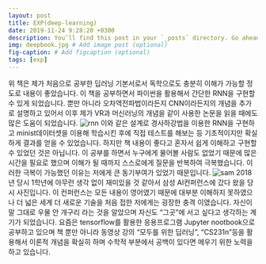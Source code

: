 ```yaml
---
layout: post
title: EXP(deep-learning)
date: 2019-11-24 9:28:20 +0300
description: You’ll find this post in your `_posts` directory. Go ahead and edit it and re-build the site to see your changes. # Add post description (optional)
img: deepbook.jpg # Add image post (optional)
fig-caption: # Add figcaption (optional)
tags: [exp]
---
```

위 책은 제가 처음으로 공부한 딥러닝 기본서로서 독학으로도 충분히 이해가 가능할 정도로 내용이 좋았습니다. 이 책을 공부하면서 파이썬을 활용해서 간단한 RNN을 구현할 수 있게 되었습니다. 뿐만 아니라 오차역전파법이라든지 CNN이라든지의 개념을 추가로 설명하고 있어서 이후 제가 VR과 머신러닝의 개념을 같이 사용한 논문을 읽을 때에도 많은 도움이 되었습니다.
![rnn]({{site.baseurl}}/assets/img/rnn.jpg)
이와 같은 설계로 경사하강법을 이용한 RNN을 구현하고 minist데이터셋을 이용해 학습시킨 후에 직접 테스트를 해보는 등 기초적이지만 확실하게 결과를 얻을 수 있었습니다.
하지만 책 내용이 좋다고 혼자서 쉽게 이해하고 구현할 수 있었던 것은 아닙니다.
이 공부를 하면서 누구에게 물어볼 사람도 없었기 때문에 많은 시간을 필요로 했으며 이해가 될 때까지 스스로에게 질문을 반복하여 극복했습니다.
이러한 극복이 가능했던 이유는 저에게 큰 동기부여가 있었기 때문입니다.
![sam]({{site.baseurl}}/assets/img/sam.jpg)
2018년 당시 1학년에 아무런 생각 없이 재미있을 것 같아서 삼성 AI컨퍼런스에 갔다 왔을 당시 사진입니다. 이 컨퍼런스는 모든 내용이 영어였기 때문에 대부분 이해하지 못하였으나 더 넓은 세계 더 새로운 기술을 처음 접한 저에게는 굉장한 충격 이였습니다. 자신이 말 그대로 우물 안 개구리 라는 것을 알았으며 자신도 “그곳”에 서고 싶다고 생각하는 계기가 되었습니다.
요즘은 tensorflow를 활용한 응용프로그램 Jupyter nootbook으로 공부하고 있으며 책 뿐만 아니라 동영상 강의 “모두를 위한 딥러닝”, “CS231n”등을 활용해서 이론적 개념을 확실히 하며 수학적 부분에서 공백이 있다면 메우기 위한 노력을 하고 있습니다.
